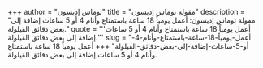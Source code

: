 +++
author = "توماس إديسون"
title = "مقولة توماس إديسون"
description = "مقولة توماس إديسون: أعمل يومياً 18 ساعة باستمتاع وأنام 4 أو 5 ساعات إضافة إلى بعض دقائق القيلولة."
quote = '''أعمل يومياً 18 ساعة باستمتاع وأنام 4 أو 5 ساعات إضافة إلى بعض دقائق القيلولة.''' 
slug = "أعمل-يومياً-18-ساعة-باستمتاع-وأنام-4-أو-5-ساعات-إضافة-إلى-بعض-دقائق-القيلولة"
+++
أعمل يومياً 18 ساعة باستمتاع وأنام 4 أو 5 ساعات إضافة إلى بعض دقائق القيلولة.
